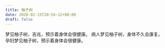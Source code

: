 ```yaml
---
title: 柚子树
date: 2020-02-15T20:54:12+08:00
draft: false
---
```


梦见柚子树，吉兆，预示着身体会很健康。
病人梦见柚子树，身体不久会康复。
孕妇梦见柚子树，预示着身体会很健康。
